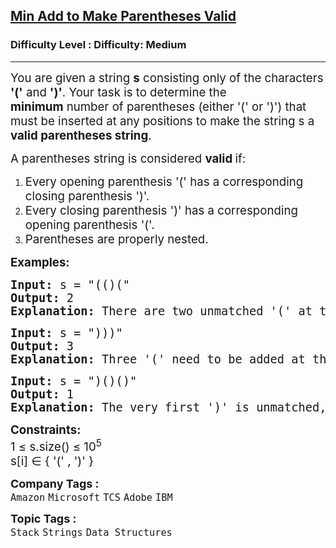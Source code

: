 <h2><a href="https://www.geeksforgeeks.org/problems/min-add-to-make-parentheses-valid/1">Min Add to Make Parentheses Valid</a></h2><h3>Difficulty Level : Difficulty: Medium</h3><hr><div class="problems_problem_content__Xm_eO"><p><span style="font-size: 18.6667px;">You are given a string <strong>s</strong> consisting&nbsp;only of the characters <strong>'('</strong> and <strong>')'</strong>. Your task is to determine the </span><strong style="font-size: 18.6667px;">minimum</strong><span style="font-size: 18.6667px;">&nbsp;number of parentheses (either '(' or ')') that must be inserted at any positions to make the string s a <strong>valid parentheses string</strong>.</span></p>
<p><span style="font-size: 18.6667px;">A parentheses string is considered <strong>valid </strong>if:<br></span></p>
<ol>
<li><span style="font-size: 18.6667px;">Every opening parenthesis '(' has a corresponding closing parenthesis ')'.</span></li>
<li><span style="font-size: 18.6667px;">Every closing parenthesis ')' has a corresponding opening parenthesis '('.</span></li>
<li><span style="font-size: 18.6667px;">Parentheses are properly nested.</span></li>
</ol>
<p><span style="font-size: 14pt;"><strong>Examples:</strong></span></p>
<pre><span style="font-size: 14pt;"><strong>Input: </strong>s = "(()("
<strong>Output:</strong> 2
<strong>Explanation:</strong> There are two unmatched '(' at the end, so we need to add two ')' to make the string valid.</span></pre>
<pre><span style="font-size: 14pt;"><strong>Input: </strong>s = ")))"
<strong>Output:</strong> 3
<strong>Explanation: </strong>Three '(' need to be added at the start to make the string valid.</span></pre>
<pre><span style="font-size: 14pt;"><strong>Input: </strong>s = ")()()"
<strong>Output:</strong> 1 <br><strong>Explanation: </strong>The very first ')' is unmatched, so we need to add one '(' at the beginning.</span></pre>
<p><span style="font-size: 14pt;"><strong>Constraints:</strong><br>1 ≤ s.size() ≤ 10<sup>5</sup><br>s[i] ∈ { '(' , ')' }</span></p></div><p><span style=font-size:18px><strong>Company Tags : </strong><br><code>Amazon</code>&nbsp;<code>Microsoft</code>&nbsp;<code>TCS</code>&nbsp;<code>Adobe</code>&nbsp;<code>IBM</code>&nbsp;<br><p><span style=font-size:18px><strong>Topic Tags : </strong><br><code>Stack</code>&nbsp;<code>Strings</code>&nbsp;<code>Data Structures</code>&nbsp;